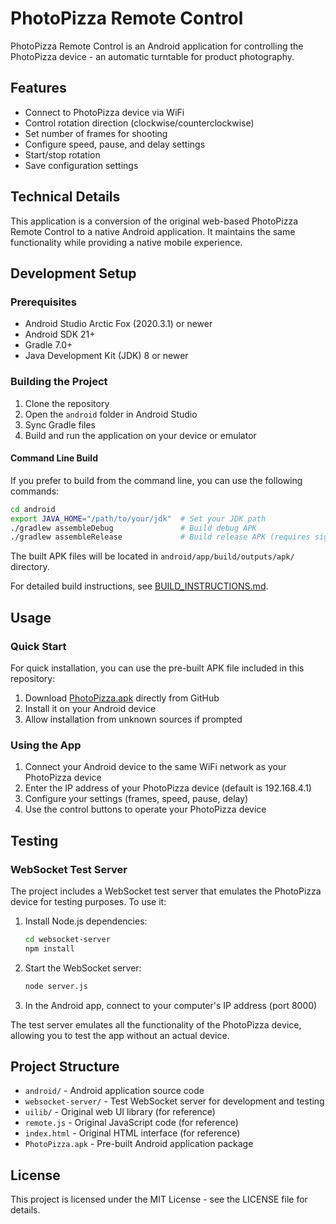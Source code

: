 # PhotoPizza Remote Control

PhotoPizza Remote Control is an Android application for controlling the PhotoPizza device - an automatic turntable for product photography.

## Features

- Connect to PhotoPizza device via WiFi
- Control rotation direction (clockwise/counterclockwise)
- Set number of frames for shooting
- Configure speed, pause, and delay settings
- Start/stop rotation
- Save configuration settings

## Technical Details

This application is a conversion of the original web-based PhotoPizza Remote Control to a native Android application. It maintains the same functionality while providing a native mobile experience.

## Development Setup

### Prerequisites

- Android Studio Arctic Fox (2020.3.1) or newer
- Android SDK 21+
- Gradle 7.0+
- Java Development Kit (JDK) 8 or newer

### Building the Project

1. Clone the repository
2. Open the `android` folder in Android Studio
3. Sync Gradle files
4. Build and run the application on your device or emulator

#### Command Line Build

If you prefer to build from the command line, you can use the following commands:

```bash
cd android
export JAVA_HOME="/path/to/your/jdk"  # Set your JDK path
./gradlew assembleDebug               # Build debug APK
./gradlew assembleRelease             # Build release APK (requires signing configuration)
```

The built APK files will be located in `android/app/build/outputs/apk/` directory.

For detailed build instructions, see [BUILD_INSTRUCTIONS.md](android/BUILD_INSTRUCTIONS.md).

## Usage

### Quick Start

For quick installation, you can use the pre-built APK file included in this repository:

1. Download [PhotoPizza.apk](https://github.com/PhotoPizza/remote/raw/master/PhotoPizza.apk) directly from GitHub
2. Install it on your Android device
3. Allow installation from unknown sources if prompted

### Using the App

1. Connect your Android device to the same WiFi network as your PhotoPizza device
2. Enter the IP address of your PhotoPizza device (default is 192.168.4.1)
3. Configure your settings (frames, speed, pause, delay)
4. Use the control buttons to operate your PhotoPizza device

## Testing

### WebSocket Test Server

The project includes a WebSocket test server that emulates the PhotoPizza device for testing purposes. To use it:

1. Install Node.js dependencies:
   ```bash
   cd websocket-server
   npm install
   ```

2. Start the WebSocket server:
   ```bash
   node server.js
   ```

3. In the Android app, connect to your computer's IP address (port 8000)

The test server emulates all the functionality of the PhotoPizza device, allowing you to test the app without an actual device.

## Project Structure

- `android/` - Android application source code
- `websocket-server/` - Test WebSocket server for development and testing
- `uilib/` - Original web UI library (for reference)
- `remote.js` - Original JavaScript code (for reference)
- `index.html` - Original HTML interface (for reference)
- `PhotoPizza.apk` - Pre-built Android application package

## License

This project is licensed under the MIT License - see the LICENSE file for details.